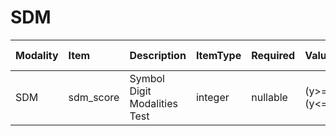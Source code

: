 # SDM

| Modality   | Item      | Description                  | ItemType   | Required   | Values            |   Unnamed: 13 |
|:-----------|:----------|:-----------------------------|:-----------|:-----------|:------------------|--------------:|
| SDM        | sdm_score | Symbol Digit Modalities Test | integer    | nullable   | (y>=0) & (y<=110) |           nan |
